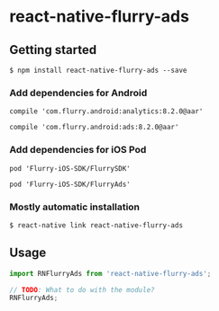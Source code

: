 # react-native-flurry-ads

## Getting started

`$ npm install react-native-flurry-ads --save`

### Add dependencies for Android
`compile 'com.flurry.android:analytics:8.2.0@aar'`

`compile 'com.flurry.android:ads:8.2.0@aar'`

### Add dependencies for iOS Pod
`pod 'Flurry-iOS-SDK/FlurrySDK'`

`pod 'Flurry-iOS-SDK/FlurryAds'`

### Mostly automatic installation

`$ react-native link react-native-flurry-ads`

## Usage
```javascript
import RNFlurryAds from 'react-native-flurry-ads';

// TODO: What to do with the module?
RNFlurryAds;
```
  
